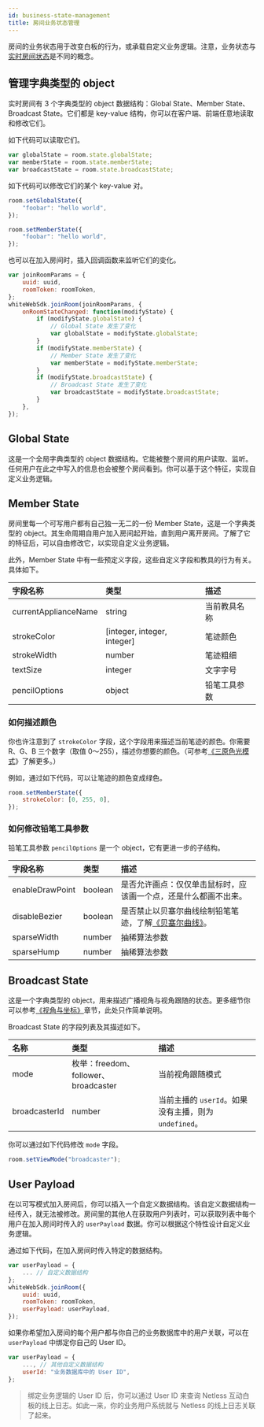 ```yaml
---
id: business-state-management
title: 房间业务状态管理
---
```



房间的业务状态用于改变白板的行为，或承载自定义业务逻辑。注意，业务状态与[实时房间状态](https://developer.netless.link/documents/client/realtime-room-state-management)是不同的概念。

## 管理字典类型的 object

实时房间有 3 个字典类型的 object 数据结构：Global State、Member State、Broadcast State。它们都是 key-value 结构，你可以在客户端、前端任意地读取和修改它们。

如下代码可以读取它们。

```javascript
var globalState = room.state.globalState;
var memberState = room.state.memberState;
var broadcastState = room.state.broadcastState;
```

如下代码可以修改它们的某个 key-value 对。

```javascript
room.setGlobalState({
    "foobar": "hello world",
});

room.setMemberState({
    "foobar": "hello world",
});
```

也可以在加入房间时，插入回调函数来监听它们的变化。

```javascript
var joinRoomParams = {
    uuid: uuid,
    roomToken: roomToken,
};
whiteWebSdk.joinRoom(joinRoomParams, {
    onRoomStateChanged: function(modifyState) {
        if (modifyState.globalState) {
            // Global State 发生了变化
            var globalState = modifyState.globalState;
        }
        if (modifyState.memberState) {
            // Member State 发生了变化
            var memberState = modifyState.memberState;
        }
        if (modifyState.broadcastState) {
            // Broadcast State 发生了变化
            var broadcastState = modifyState.broadcastState;
        }
    },
});
```

## Global State

这是一个全局字典类型的 object 数据结构。它能被整个房间的用户读取、监听。任何用户在此之中写入的信息也会被整个房间看到。你可以基于这个特征，实现自定义业务逻辑。

## Member State

房间里每一个可写用户都有自己独一无二的一份 Member State，这是一个字典类型的 object。其生命周期自用户加入房间起开始，直到用户离开房间。了解了它的特征后，可以自由修改它，以实现自定义业务逻辑。

此外，Member State 中有一些预定义字段，这些自定义字段和教具的行为有关。具体如下。

| 字段名称 | 类型 | 描述 |
| :--- | :--- | :--- |
| currentApplianceName | string | 当前教具名称 |
| strokeColor | \[integer, integer, integer\] | 笔迹颜色 |
| strokeWidth | number | 笔迹粗细 |
| textSize | integer | 文字字号 |
| pencilOptions | object | 铅笔工具参数 |

### 如何描述颜色

你也许注意到了 `strokeColor` 字段，这个字段用来描述当前笔迹的颜色。你需要 R、G、B 三个数字（取值 0～255），描述你想要的颜色。（可参考[《三原色光模式](https://zh.wikipedia.org/wiki/%E4%B8%89%E5%8E%9F%E8%89%B2%E5%85%89%E6%A8%A1%E5%BC%8F)》了解更多。）

例如，通过如下代码，可以让笔迹的颜色变成绿色。

```javascript
room.setMemberState({
    strokeColor: [0, 255, 0],
});
```

### 如何修改铅笔工具参数

铅笔工具参数 `pencilOptions` 是一个 object，它有更进一步的子结构。

| 字段名称 | 类型 | 描述 |
| :--- | :--- | :--- |
| enableDrawPoint | boolean | 是否允许画点：仅仅单击鼠标时，应该画一个点，还是什么都画不出来。 |
| disableBezier | boolean | 是否禁止以贝塞尔曲线绘制铅笔笔迹，了解[《贝塞尔曲线》](https://zh.wikipedia.org/wiki/%E8%B2%9D%E8%8C%B2%E6%9B%B2%E7%B7%9A)。 |
| sparseWidth | number | 抽稀算法参数 |
| sparseHump | number | 抽稀算法参数 |

## Broadcast State

这是一个字典类型的 object，用来描述广播视角与视角跟随的状态。更多细节你可以参考[《视角与坐标》](https://developer.netless.link/documents/client/view-and-coordinates)章节，此处只作简单说明。

Broadcast State 的字段列表及其描述如下。

| 名称 | 类型 | 描述 |
| :--- | :--- | :--- |
| mode | 枚举：freedom、follower、broadcaster | 当前视角跟随模式 |
| broadcasterId | number | 当前主播的 `userId`。如果没有主播，则为 `undefined`。 |

你可以通过如下代码修改 `mode` 字段。

```javascript
room.setViewMode("broadcaster");
```

## User Payload

在以可写模式加入房间后，你可以插入一个自定义数据结构。该自定义数据结构一经传入，就无法被修改。房间里的其他人在获取用户列表时，可以获取列表中每个用户在加入房间时传入的 `userPayload` 数据。你可以根据这个特性设计自定义业务逻辑。

通过如下代码，在加入房间时传入特定的数据结构。

```javascript
var userPayload = {
    ... // 自定义数据结构
};
whiteWebSdk.joinRoom({
    uuid: uuid,
    roomToken: roomToken,
    userPayload: userPayload,
});
```

如果你希望加入房间的每个用户都与你自己的业务数据库中的用户关联，可以在 `userPayload` 中绑定你自己的 User ID。

```javascript
var userPayload = {
    ..., // 其他自定义数据结构
    userId: "业务数据库中的 User ID",
};
```

> 绑定业务逻辑的 User ID 后，你可以通过 User ID 来查询 Netless 互动白板的线上日志。如此一来，你的业务用户系统就与 Netless 的线上日志关联了起来。
